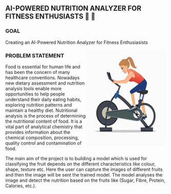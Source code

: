 ## AI-POWERED NUTRITION ANALYZER FOR FITNESS ENTHUSIASTS  :muscle: :grapes:
### GOAL 
Creating an AI-Powered Nutrition Analyzer for Fitness Enthusiasists


<img src="https://github.com/IBM-EPBL/IBM-Project-17832-1659676633/blob/main/Gif/cycling_.gif" height=300 width=250 align="right">

### PROBLEM STATEMENT

Food is essential for human life and has been the concern of many healthcare conventions. Nowadays new dietary assessment and nutrition analysis tools enable more opportunities to help people understand their daily eating habits, exploring nutrition patterns and maintain a healthy diet. Nutritional analysis is the process of determining the nutritional content of food. It is a vital part of analytical chemistry that provides information about the chemical composition, processing, quality control and contamination of food.

 
The main aim of the project is to building a model which is used for classifying the fruit depends on the different characteristics like colour, shape, texture etc. Here the user can capture the images of different fruits and then the image will be sent the trained model. The model analyses the image and detect the nutrition based on the fruits like (Sugar, Fibre, Protein, Calories, etc.).

